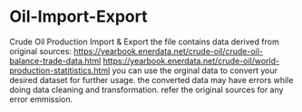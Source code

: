 # Oil-Import-Export
Crude Oil Production Import &amp; Export
the file contains data derived from original sources: https://yearbook.enerdata.net/crude-oil/crude-oil-balance-trade-data.html
https://yearbook.enerdata.net/crude-oil/world-production-statitistics.html
you can use the orginal data to convert your desired dataset for further usage.
the converted data may have errors while doing data cleaning and transformation. refer the original sources for any error emmission.

